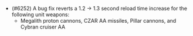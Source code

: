 - (#6252) A bug fix reverts a 1.2 -> 1.3 second reload time increase for the following unit weapons:
	- Megalith proton cannons, CZAR AA missiles, Pillar cannons, and Cybran cruiser AA
